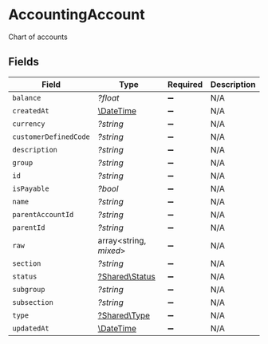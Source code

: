 # AccountingAccount

Chart of accounts


## Fields

| Field                                                         | Type                                                          | Required                                                      | Description                                                   |
| ------------------------------------------------------------- | ------------------------------------------------------------- | ------------------------------------------------------------- | ------------------------------------------------------------- |
| `balance`                                                     | *?float*                                                      | :heavy_minus_sign:                                            | N/A                                                           |
| `createdAt`                                                   | [\DateTime](https://www.php.net/manual/en/class.datetime.php) | :heavy_minus_sign:                                            | N/A                                                           |
| `currency`                                                    | *?string*                                                     | :heavy_minus_sign:                                            | N/A                                                           |
| `customerDefinedCode`                                         | *?string*                                                     | :heavy_minus_sign:                                            | N/A                                                           |
| `description`                                                 | *?string*                                                     | :heavy_minus_sign:                                            | N/A                                                           |
| `group`                                                       | *?string*                                                     | :heavy_minus_sign:                                            | N/A                                                           |
| `id`                                                          | *?string*                                                     | :heavy_minus_sign:                                            | N/A                                                           |
| `isPayable`                                                   | *?bool*                                                       | :heavy_minus_sign:                                            | N/A                                                           |
| `name`                                                        | *?string*                                                     | :heavy_minus_sign:                                            | N/A                                                           |
| `parentAccountId`                                             | *?string*                                                     | :heavy_minus_sign:                                            | N/A                                                           |
| `parentId`                                                    | *?string*                                                     | :heavy_minus_sign:                                            | N/A                                                           |
| `raw`                                                         | array<string, *mixed*>                                        | :heavy_minus_sign:                                            | N/A                                                           |
| `section`                                                     | *?string*                                                     | :heavy_minus_sign:                                            | N/A                                                           |
| `status`                                                      | [?Shared\Status](../../Models/Shared/Status.md)               | :heavy_minus_sign:                                            | N/A                                                           |
| `subgroup`                                                    | *?string*                                                     | :heavy_minus_sign:                                            | N/A                                                           |
| `subsection`                                                  | *?string*                                                     | :heavy_minus_sign:                                            | N/A                                                           |
| `type`                                                        | [?Shared\Type](../../Models/Shared/Type.md)                   | :heavy_minus_sign:                                            | N/A                                                           |
| `updatedAt`                                                   | [\DateTime](https://www.php.net/manual/en/class.datetime.php) | :heavy_minus_sign:                                            | N/A                                                           |